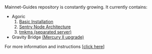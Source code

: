 Mainnet-Guides repository is constantly growing. It currently contains:
- Agoric
  1) [Basic Installation](https://github.com/AlexToTheSun/Validator_Activity/blob/main/Mainnet-Guides/Agoric/Basic-Installation.md)
  2) [Sentry Node Architecture](https://github.com/AlexToTheSun/Validator_Activity/blob/main/Mainnet-Guides/Agoric/Sentry-Node-Architecture.md)
  3) [tmkms (separated server)](https://github.com/AlexToTheSun/Validator_Activity/blob/main/Mainnet-Guides/Agoric/tmkms-(separated-server).md)
- Gravity Bridge [(Mercury II upgrade)](https://github.com/AlexToTheSun/Validator_Activity/blob/main/Mainnet-Guides/Gravity-Bridge-(Mercury-II-upgrade).md)

For more information and instructions [[click here](https://github.com/AlexToTheSun/Validator_Activity)]
